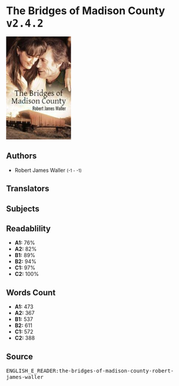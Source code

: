 # The Bridges of Madison County <kbd>v2.4.2</kbd>

![](./cover.medium.jpg "")

## Authors


 - Robert James Waller <small>(-1 - -1)</small>

## Translators



## Subjects



## Readablility


 - **A1:** 76%
 - **A2:** 82%
 - **B1:** 89%
 - **B2:** 94%
 - **C1:** 97%
 - **C2:** 100%

## Words Count


 - **A1:** 473
 - **A2:** 367
 - **B1:** 537
 - **B2:** 611
 - **C1:** 572
 - **C2:** 388

## Source


<kbd>ENGLISH_E_READER:the-bridges-of-madison-county-robert-james-waller</kbd>
